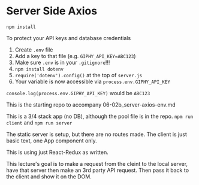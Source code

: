 # Server Side Axios

`npm install`

To protect your API keys and database credentials

1. Create  `.env` file
2. Add a key to that file (e.g. `GIPHY_API_KEY=ABC123`)
3. Make sure `.env` is in your `.gitignore`!!!
4. `npm install dotenv`
5. `require('dotenv').config()` at the top of `server.js`
6. Your variable is now accessible via `process.env.GIPHY_API_KEY`

`console.log(process.env.GIPHY_API_KEY)` would be `ABC123`

This is the starting repo to accompany 06-02b_server-axios-env.md

This is a 3/4 stack app (no DB), although the pool file is in the repo.
`npm run client` and `npm run server`

The static server is setup, but there are no routes made. The client is just basic text, one App component only.

This is using just React-Redux as written. 

This lecture's goal is to make a request from the cleint to the local server, have that server then make an 3rd party API request. Then pass it back to the client and show it on the DOM.


